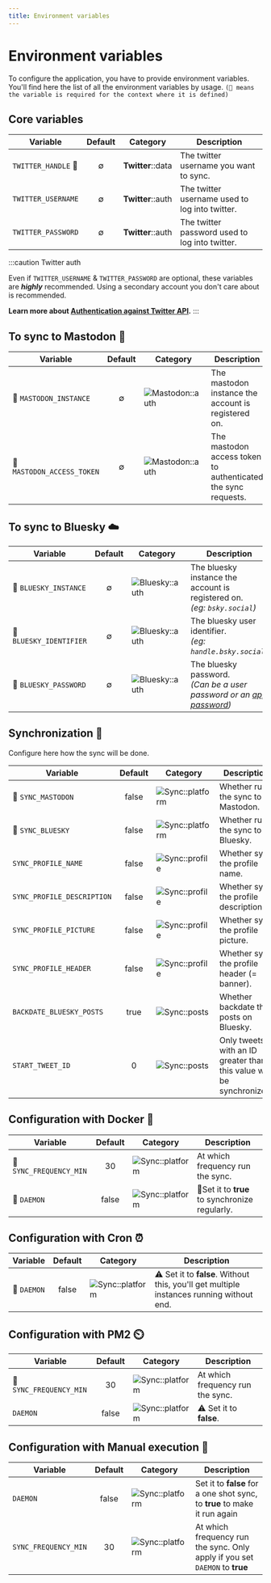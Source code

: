 ```yaml
---
title: Environment variables
---
```


# Environment variables

To configure the application, you have to provide environment variables. You'll find here the list of all the
environment variables by usage. `(📌 means the variable is required for the context where it is defined)`

## Core variables

| Variable            |      Default       | Category          | Description                                                                                |
|---------------------|:------------------:|-------------------|--------------------------------------------------------------------------------------------|
| `TWITTER_HANDLE` 📌 |         ∅          | **Twitter**::data | The twitter username you want to sync.                                                     |
| `TWITTER_USERNAME`  |         ∅          | **Twitter**::auth | The twitter username used to log into twitter.                                             |
| `TWITTER_PASSWORD`  |         ∅          | **Twitter**::auth | The twitter password used to log into twitter.                                             |


:::caution Twitter auth

Even if `TWITTER_USERNAME` & `TWITTER_PASSWORD` are optional, these variables are **_highly_** recommended. Using a secondary account you don't care about is recommended.

**Learn more about [Authentication against Twitter API](./twitter-authentication).**
:::

## To sync to Mastodon 🦣

| Variable                   | Default | Category                                                                 | Description                                                   |
|----------------------------|:-------:|--------------------------------------------------------------------------|---------------------------------------------------------------|
| 📌 `MASTODON_INSTANCE`     |    ∅    | ![**Mastodon**::auth](https://img.shields.io/badge/Mastodon-Auth-6364FF) | The mastodon instance the account is registered on.           |
| 📌 `MASTODON_ACCESS_TOKEN` |    ∅    | ![**Mastodon**::auth](https://img.shields.io/badge/Mastodon-Auth-6364FF) | The mastodon access token to authenticated the sync requests. |

## To sync to Bluesky ☁️

| Variable                | Default | Category                                                               | Description                                                                                                        |
|-------------------------|:-------:|------------------------------------------------------------------------|--------------------------------------------------------------------------------------------------------------------|
| 📌 `BLUESKY_INSTANCE`   |    ∅    | ![**Bluesky**::auth](https://img.shields.io/badge/Bluesky-Auth-0085ff) | The bluesky instance the account is registered on.<br/>_(eg: `bsky.social`)_                                       |
| 📌 `BLUESKY_IDENTIFIER` |    ∅    | ![**Bluesky**::auth](https://img.shields.io/badge/Bluesky-Auth-0085ff) | The bluesky user identifier.<br/>_(eg: `handle.bsky.social`)_                                                      |
| 📌 `BLUESKY_PASSWORD`   |    ∅    | ![**Bluesky**::auth](https://img.shields.io/badge/Bluesky-Auth-0085ff) | The bluesky password.<br/>_(Can be a user password or an [app password](https://bsky.app/settings/app-passwords))_ |

## Synchronization 🐝

Configure here how the sync will be done.

| Variable                  | Default | Category                                                                 | Description                                |
|---------------------------|:-------:|--------------------------------------------------------------------------|--------------------------------------------|
| 📌 `SYNC_MASTODON`        |  false  | ![**Sync**::platform](https://img.shields.io/badge/Sync-Platform-e8e8e8) | Whether run the sync to Mastodon.          |
| 📌 `SYNC_BLUESKY`         |  false  | ![**Sync**::platform](https://img.shields.io/badge/Sync-Platform-e8e8e8) | Whether run the sync to Bluesky.           |                                            |
| `SYNC_PROFILE_NAME`       |  false  | ![**Sync**::profile](https://img.shields.io/badge/Sync-Profile-yellow)   | Whether sync the profile name.             |
| `SYNC_PROFILE_DESCRIPTION` |  false  | ![**Sync**::profile](https://img.shields.io/badge/Sync-Profile-yellow)   | Whether sync the profile description.      |
| `SYNC_PROFILE_PICTURE`    |  false  | ![**Sync**::profile](https://img.shields.io/badge/Sync-Profile-yellow)   | Whether sync the profile picture.          |
| `SYNC_PROFILE_HEADER`     |  false  | ![**Sync**::profile](https://img.shields.io/badge/Sync-Profile-yellow)   | Whether sync the profile header (= banner). |
| `BACKDATE_BLUESKY_POSTS`  |  true   | ![**Sync**::posts](https://img.shields.io/badge/Sync-Posts-green)        | Whether backdate the posts on Bluesky.     |
| `START_TWEET_ID`          |    0    | ![**Sync**::posts](https://img.shields.io/badge/Sync-Posts-green)        | Only tweets with an ID greater than this value will be synchronized. |

## Configuration with Docker 🐳

| Variable                | Default | Category                                                                 | Description                                    |
|-------------------------|:-------:|--------------------------------------------------------------------------|------------------------------------------------|
| 📌 `SYNC_FREQUENCY_MIN` |   30    | ![**Sync**::platform](https://img.shields.io/badge/Sync-Platform-e8e8e8) | At which frequency run the sync.               |   
| 📌 `DAEMON`             |  false  | ![**Sync**::platform](https://img.shields.io/badge/Sync-Platform-e8e8e8) | 👀Set it to **true** to synchronize regularly. |



## Configuration with Cron ⏰

| Variable    | Default | Category                                                                 | Description                                                                              |
|-------------|:-------:|--------------------------------------------------------------------------|------------------------------------------------------------------------------------------|
| 📌 `DAEMON` |  false  | ![**Sync**::platform](https://img.shields.io/badge/Sync-Platform-e8e8e8) | ⚠️ Set it to **false**. Without this, you'll get multiple instances running without end. |

## Configuration with PM2 ⏲️

| Variable                | Default | Category                                                                 | Description                      |
|-------------------------|:-------:|--------------------------------------------------------------------------|----------------------------------|
| 📌 `SYNC_FREQUENCY_MIN` |   30    | ![**Sync**::platform](https://img.shields.io/badge/Sync-Platform-e8e8e8) | At which frequency run the sync. |   
| `DAEMON`                |  false  | ![**Sync**::platform](https://img.shields.io/badge/Sync-Platform-e8e8e8) | ⚠️ Set it to **false**.          |

## Configuration with Manual execution 👏️

| Variable             | Default | Category                                                                 | Description                                                                 |
|----------------------|:-------:|--------------------------------------------------------------------------|-----------------------------------------------------------------------------|
| `DAEMON`             |  false  | ![**Sync**::platform](https://img.shields.io/badge/Sync-Platform-e8e8e8) | Set it to **false** for a one shot sync, to **true** to make it run again   |
| `SYNC_FREQUENCY_MIN` |   30    | ![**Sync**::platform](https://img.shields.io/badge/Sync-Platform-e8e8e8) | At which frequency run the sync. Only apply if you set `DAEMON` to **true** |   


